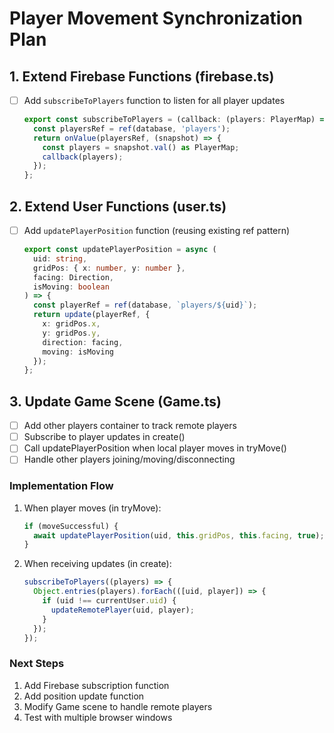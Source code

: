 # Player Movement Synchronization Plan

## 1. Extend Firebase Functions (firebase.ts)
- [ ] Add `subscribeToPlayers` function to listen for all player updates
  ```typescript
  export const subscribeToPlayers = (callback: (players: PlayerMap) => void) => {
    const playersRef = ref(database, 'players');
    return onValue(playersRef, (snapshot) => {
      const players = snapshot.val() as PlayerMap;
      callback(players);
    });
  };
  ```

## 2. Extend User Functions (user.ts)
- [ ] Add `updatePlayerPosition` function (reusing existing ref pattern)
  ```typescript
  export const updatePlayerPosition = async (
    uid: string,
    gridPos: { x: number, y: number },
    facing: Direction,
    isMoving: boolean
  ) => {
    const playerRef = ref(database, `players/${uid}`);
    return update(playerRef, { 
      x: gridPos.x,
      y: gridPos.y,
      direction: facing,
      moving: isMoving
    });
  };
  ```

## 3. Update Game Scene (Game.ts)
- [ ] Add other players container to track remote players
- [ ] Subscribe to player updates in create()
- [ ] Call updatePlayerPosition when local player moves in tryMove()
- [ ] Handle other players joining/moving/disconnecting

### Implementation Flow
1. When player moves (in tryMove):
   ```typescript
   if (moveSuccessful) {
     await updatePlayerPosition(uid, this.gridPos, this.facing, true);
   }
   ```

2. When receiving updates (in create):
   ```typescript
   subscribeToPlayers((players) => {
     Object.entries(players).forEach(([uid, player]) => {
       if (uid !== currentUser.uid) {
         updateRemotePlayer(uid, player);
       }
     });
   });
   ```

### Next Steps
1. Add Firebase subscription function
2. Add position update function
3. Modify Game scene to handle remote players
4. Test with multiple browser windows